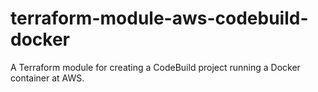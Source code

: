 # terraform-module-aws-codebuild-docker
A Terraform module for creating a CodeBuild project running a Docker container at AWS.
